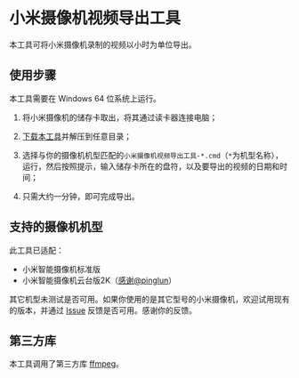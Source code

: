 # 小米摄像机视频导出工具

本工具可将小米摄像机录制的视频以小时为单位导出。

## 使用步骤

本工具需要在 Windows 64 位系统上运行。

1. 将小米摄像机的储存卡取出，将其通过读卡器连接电脑；

2. [下载本工具](https://github.com/tasy5kg/MiCameraVideoExporter/releases/download/2/2.zip)并解压到任意目录；

3. 选择与你的摄像机机型匹配的```小米摄像机视频导出工具-*.cmd```（```*```为机型名称），运行，然后按照提示，输入储存卡所在的盘符，以及要导出的视频的日期和时间；

4. 只需大约一分钟，即可完成导出。

## 支持的摄像机机型

此工具已适配：

- 小米智能摄像机标准版
- 小米智能摄像机云台版2K（[感谢@pinglun](https://github.com/tasy5kg/MiCameraVideoExporter/issues/1)）

其它机型未测试是否可用。如果你使用的是其它型号的小米摄像机，欢迎试用现有的版本，并通过 [Issue](https://github.com/tasy5kg/MiCameraVideoExporter/issues) 反馈是否可用。感谢你的反馈。

## 第三方库

本工具调用了第三方库 [ffmpeg](https://ffmpeg.org/)。